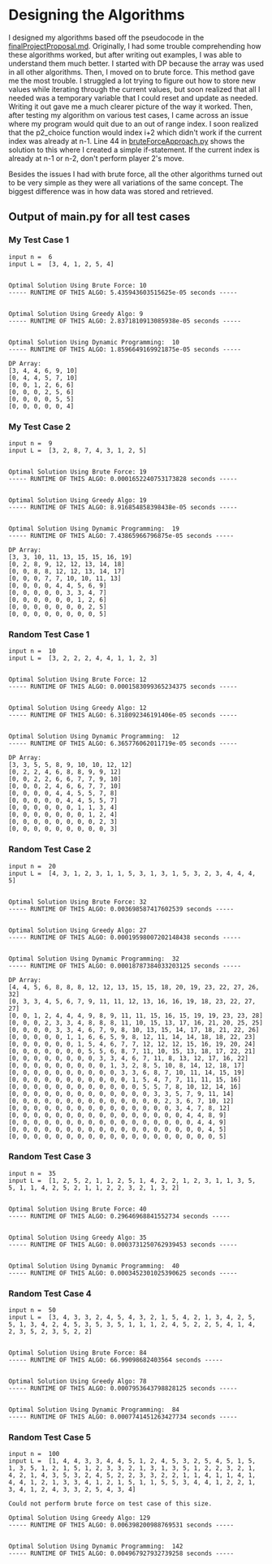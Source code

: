 # Designing the Algorithms
I designed my algorithms based off the pseudocode in the [finalProjectProposal.md](finalProjectProposal.md). Originally, I had some trouble comprehending how these algorithms worked, but after writing out examples, I was able to understand them much better. I started with DP because the array was used in all other algorithms. Then, I moved on to brute force. This method gave me the most trouble. I struggled a lot trying to figure out how to store new values while iterating through the current values, but soon realized that all I needed was a temporary variable that I could reset and update as needed. Writing it out gave me a much clearer picture of the way it worked. Then, after testing my algorithm on various test cases, I came across an issue where my program would quit due to an out of range index. I soon realized that the p2_choice function would index i+2 which didn't work if the current index was already at n-1. Line 44 in [bruteForceApproach.py](bruteForceApproach.py) shows the solution to this where I created a simple if-statement. If the current index is already at n-1 or n-2, don't perform player 2's move.

Besides the issues I had with brute force, all the other algorithms turned out to be very simple as they were all variations of the same concept. The biggest difference was in how data was stored and retrieved.

## Output of main.py for all test cases

### My Test Case 1

```
input n =  6 
input L =  [3, 4, 1, 2, 5, 4] 


Optimal Solution Using Brute Force: 10
----- RUNTIME OF THIS ALGO: 5.435943603515625e-05 seconds -----


Optimal Solution Using Greedy Algo: 9
----- RUNTIME OF THIS ALGO: 2.8371810913085938e-05 seconds -----


Optimal Solution Using Dynamic Programming:  10
----- RUNTIME OF THIS ALGO: 1.8596649169921875e-05 seconds -----

DP Array:
[3, 4, 4, 6, 9, 10]
[0, 4, 4, 5, 7, 10]
[0, 0, 1, 2, 6, 6]
[0, 0, 0, 2, 5, 6]
[0, 0, 0, 0, 5, 5]
[0, 0, 0, 0, 0, 4]
```




### My Test Case 2

```
input n =  9 
input L =  [3, 2, 8, 7, 4, 3, 1, 2, 5] 


Optimal Solution Using Brute Force: 19
----- RUNTIME OF THIS ALGO: 0.0001652240753173828 seconds -----


Optimal Solution Using Greedy Algo: 19
----- RUNTIME OF THIS ALGO: 8.916854858398438e-05 seconds -----


Optimal Solution Using Dynamic Programming:  19
----- RUNTIME OF THIS ALGO: 7.43865966796875e-05 seconds -----

DP Array:
[3, 3, 10, 11, 13, 15, 15, 16, 19]
[0, 2, 8, 9, 12, 12, 13, 14, 18]
[0, 0, 8, 8, 12, 12, 13, 14, 17]
[0, 0, 0, 7, 7, 10, 10, 11, 13]
[0, 0, 0, 0, 4, 4, 5, 6, 9]
[0, 0, 0, 0, 0, 3, 3, 4, 7]
[0, 0, 0, 0, 0, 0, 1, 2, 6]
[0, 0, 0, 0, 0, 0, 0, 2, 5]
[0, 0, 0, 0, 0, 0, 0, 0, 5]
```




### Random Test Case 1

```
input n =  10 
input L =  [3, 2, 2, 2, 4, 4, 1, 1, 2, 3] 


Optimal Solution Using Brute Force: 12
----- RUNTIME OF THIS ALGO: 0.0001583099365234375 seconds -----


Optimal Solution Using Greedy Algo: 12
----- RUNTIME OF THIS ALGO: 6.318092346191406e-05 seconds -----


Optimal Solution Using Dynamic Programming:  12
----- RUNTIME OF THIS ALGO: 6.365776062011719e-05 seconds -----

DP Array:
[3, 3, 5, 5, 8, 9, 10, 10, 12, 12]
[0, 2, 2, 4, 6, 8, 8, 9, 9, 12]
[0, 0, 2, 2, 6, 6, 7, 7, 9, 10]
[0, 0, 0, 2, 4, 6, 6, 7, 7, 10]
[0, 0, 0, 0, 4, 4, 5, 5, 7, 8]
[0, 0, 0, 0, 0, 4, 4, 5, 5, 7]
[0, 0, 0, 0, 0, 0, 1, 1, 3, 4]
[0, 0, 0, 0, 0, 0, 0, 1, 2, 4]
[0, 0, 0, 0, 0, 0, 0, 0, 2, 3]
[0, 0, 0, 0, 0, 0, 0, 0, 0, 3]
```




### Random Test Case 2

```
input n =  20 
input L =  [4, 3, 1, 2, 3, 1, 1, 5, 3, 1, 3, 1, 5, 3, 2, 3, 4, 4, 4, 5] 


Optimal Solution Using Brute Force: 32
----- RUNTIME OF THIS ALGO: 0.003698587417602539 seconds -----


Optimal Solution Using Greedy Algo: 27
----- RUNTIME OF THIS ALGO: 0.00019598007202148438 seconds -----


Optimal Solution Using Dynamic Programming:  32
----- RUNTIME OF THIS ALGO: 0.00018787384033203125 seconds -----

DP Array:
[4, 4, 5, 6, 8, 8, 8, 12, 12, 13, 15, 15, 18, 20, 19, 23, 22, 27, 26, 32]
[0, 3, 3, 4, 5, 6, 7, 9, 11, 11, 12, 13, 16, 16, 19, 18, 23, 22, 27, 27]
[0, 0, 1, 2, 4, 4, 4, 9, 8, 9, 11, 11, 15, 16, 15, 19, 19, 23, 23, 28]
[0, 0, 0, 2, 3, 3, 4, 8, 8, 8, 11, 10, 15, 13, 17, 16, 21, 20, 25, 25]
[0, 0, 0, 0, 3, 3, 4, 6, 7, 9, 8, 10, 13, 15, 14, 17, 18, 21, 22, 26]
[0, 0, 0, 0, 0, 1, 1, 6, 6, 5, 9, 8, 12, 11, 14, 14, 18, 18, 22, 23]
[0, 0, 0, 0, 0, 0, 1, 5, 4, 6, 7, 7, 12, 12, 12, 15, 16, 19, 20, 24]
[0, 0, 0, 0, 0, 0, 0, 5, 5, 6, 8, 7, 11, 10, 15, 13, 18, 17, 22, 21]
[0, 0, 0, 0, 0, 0, 0, 0, 3, 3, 4, 6, 7, 11, 8, 13, 12, 17, 16, 22]
[0, 0, 0, 0, 0, 0, 0, 0, 0, 1, 3, 2, 8, 5, 10, 8, 14, 12, 18, 17]
[0, 0, 0, 0, 0, 0, 0, 0, 0, 0, 3, 3, 6, 8, 7, 10, 11, 14, 15, 19]
[0, 0, 0, 0, 0, 0, 0, 0, 0, 0, 0, 1, 5, 4, 7, 7, 11, 11, 15, 16]
[0, 0, 0, 0, 0, 0, 0, 0, 0, 0, 0, 0, 5, 5, 7, 8, 10, 12, 14, 16]
[0, 0, 0, 0, 0, 0, 0, 0, 0, 0, 0, 0, 0, 3, 3, 5, 7, 9, 11, 14]
[0, 0, 0, 0, 0, 0, 0, 0, 0, 0, 0, 0, 0, 0, 2, 3, 6, 7, 10, 12]
[0, 0, 0, 0, 0, 0, 0, 0, 0, 0, 0, 0, 0, 0, 0, 3, 4, 7, 8, 12]
[0, 0, 0, 0, 0, 0, 0, 0, 0, 0, 0, 0, 0, 0, 0, 0, 4, 4, 8, 9]
[0, 0, 0, 0, 0, 0, 0, 0, 0, 0, 0, 0, 0, 0, 0, 0, 0, 4, 4, 9]
[0, 0, 0, 0, 0, 0, 0, 0, 0, 0, 0, 0, 0, 0, 0, 0, 0, 0, 4, 5]
[0, 0, 0, 0, 0, 0, 0, 0, 0, 0, 0, 0, 0, 0, 0, 0, 0, 0, 0, 5]
```




### Random Test Case 3

```
input n =  35 
input L =  [1, 2, 5, 2, 1, 1, 2, 5, 1, 4, 2, 2, 1, 2, 3, 1, 1, 3, 5, 5, 1, 1, 4, 2, 5, 2, 1, 1, 2, 2, 3, 2, 1, 3, 2] 


Optimal Solution Using Brute Force: 40
----- RUNTIME OF THIS ALGO: 0.29646968841552734 seconds -----


Optimal Solution Using Greedy Algo: 35
----- RUNTIME OF THIS ALGO: 0.0003731250762939453 seconds -----


Optimal Solution Using Dynamic Programming:  40
----- RUNTIME OF THIS ALGO: 0.0003452301025390625 seconds -----

```




### Random Test Case 4

```
input n =  50 
input L =  [3, 4, 3, 3, 2, 4, 5, 4, 3, 2, 1, 5, 4, 2, 1, 3, 4, 2, 5, 5, 1, 3, 4, 2, 4, 5, 3, 5, 3, 5, 1, 1, 1, 2, 4, 5, 2, 2, 5, 4, 1, 4, 2, 3, 5, 2, 3, 5, 2, 2] 


Optimal Solution Using Brute Force: 84
----- RUNTIME OF THIS ALGO: 66.99098682403564 seconds -----


Optimal Solution Using Greedy Algo: 78
----- RUNTIME OF THIS ALGO: 0.0007953643798828125 seconds -----


Optimal Solution Using Dynamic Programming:  84
----- RUNTIME OF THIS ALGO: 0.0007741451263427734 seconds -----

```




### Random Test Case 5

```
input n =  100 
input L =  [1, 4, 4, 3, 3, 4, 4, 5, 1, 2, 4, 5, 3, 2, 5, 4, 5, 1, 5, 1, 3, 5, 1, 2, 1, 5, 1, 2, 3, 3, 2, 1, 3, 1, 3, 5, 1, 2, 2, 3, 2, 1, 4, 2, 1, 4, 3, 5, 3, 2, 4, 5, 2, 2, 3, 3, 2, 2, 1, 1, 4, 1, 1, 4, 1, 4, 4, 1, 2, 1, 3, 3, 4, 1, 2, 1, 5, 1, 1, 5, 5, 3, 4, 4, 1, 2, 2, 1, 3, 4, 1, 2, 4, 3, 3, 2, 5, 4, 3, 4] 

Could not perform brute force on test case of this size.

Optimal Solution Using Greedy Algo: 129
----- RUNTIME OF THIS ALGO: 0.006398200988769531 seconds -----


Optimal Solution Using Dynamic Programming:  142
----- RUNTIME OF THIS ALGO: 0.004967927932739258 seconds -----

```

